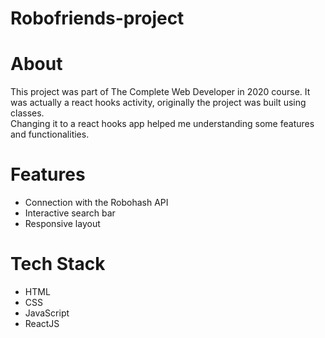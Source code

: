 # Robofriends-project

# About            
This project was part of The Complete Web Developer in 2020 course. It was actually a react hooks activity, originally the project was built using classes.<br>
Changing it to a react hooks app helped me understanding some features and functionalities.

# Features
<ul>
 <li>Connection with the Robohash API<br>
 <li>Interactive search bar<br>
 <li>Responsive layout
 </ul>
   
# Tech Stack
<ul>
 <li>HTML
 <li>CSS
 <li>JavaScript
 <li>ReactJS
 </ul>
